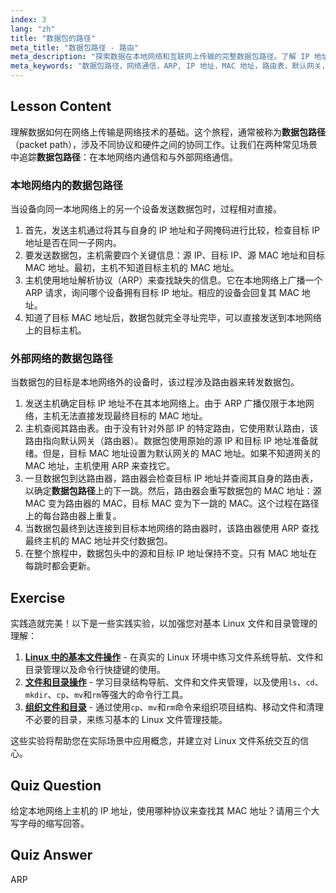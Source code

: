 ```yaml
---
index: 3
lang: "zh"
title: "数据包的路径"
meta_title: "数据包路径 - 路由"
meta_description: "探索数据在本地网络和互联网上传输的完整数据包路径。了解 IP 地址、MAC 地址、ARP 和路由表如何协同工作，以确保在 Linux 中成功进行网络通信。"
meta_keywords: "数据包路径，网络通信，ARP, IP 地址，MAC 地址，路由表，默认网关，Linux 网络，数据包传输"
---
```


## Lesson Content

理解数据如何在网络上传输是网络技术的基础。这个旅程，通常被称为**数据包路径**（packet path），涉及不同协议和硬件之间的协同工作。让我们在两种常见场景中追踪**数据包路径**：在本地网络内通信和与外部网络通信。

### 本地网络内的数据包路径

当设备向同一本地网络上的另一个设备发送数据包时，过程相对直接。

1. 首先，发送主机通过将其与自身的 IP 地址和子网掩码进行比较，检查目标 IP 地址是否在同一子网内。
2. 要发送数据包，主机需要四个关键信息：源 IP、目标 IP、源 MAC 地址和目标 MAC 地址。最初，主机不知道目标主机的 MAC 地址。
3. 主机使用地址解析协议（ARP）来查找缺失的信息。它在本地网络上广播一个 ARP 请求，询问哪个设备拥有目标 IP 地址。相应的设备会回复其 MAC 地址。
4. 知道了目标 MAC 地址后，数据包就完全寻址完毕，可以直接发送到本地网络上的目标主机。

### 外部网络的数据包路径

当数据包的目标是本地网络外的设备时，该过程涉及路由器来转发数据包。

1. 发送主机确定目标 IP 地址不在其本地网络上。由于 ARP 广播仅限于本地网络，主机无法直接发现最终目标的 MAC 地址。
2. 主机查阅其路由表。由于没有针对外部 IP 的特定路由，它使用默认路由，该路由指向默认网关（路由器）。数据包使用原始的源 IP 和目标 IP 地址准备就绪。但是，目标 MAC 地址设置为默认网关的 MAC 地址。如果不知道网关的 MAC 地址，主机使用 ARP 来查找它。
3. 一旦数据包到达路由器，路由器会检查目标 IP 地址并查阅其自身的路由表，以确定**数据包路径**上的下一跳。然后，路由器会重写数据包的 MAC 地址：源 MAC 变为路由器的 MAC，目标 MAC 变为下一跳的 MAC。这个过程在路径上的每台路由器上重复。
4. 当数据包最终到达连接到目标本地网络的路由器时，该路由器使用 ARP 查找最终主机的 MAC 地址并交付数据包。
5. 在整个旅程中，数据包头中的源和目标 IP 地址保持不变。只有 MAC 地址在每跳时都会更新。

## Exercise

实践造就完美！以下是一些实践实验，以加强您对基本 Linux 文件和目录管理的理解：

1.  **[Linux 中的基本文件操作](https://labex.io/zh/labs/linux-basic-file-operations-in-linux-18001)** - 在真实的 Linux 环境中练习文件系统导航、文件和目录管理以及命令行快捷键的使用。
2.  **[文件和目录操作](https://labex.io/zh/labs/linux-file-and-directory-operations-17997)** - 学习目录结构导航、文件和文件夹管理，以及使用`ls`、`cd`、`mkdir`、`cp`、`mv`和`rm`等强大的命令行工具。
3.  **[组织文件和目录](https://labex.io/zh/labs/linux-organizing-files-and-directories-387877)** - 通过使用`cp`、`mv`和`rm`命令来组织项目结构、移动文件和清理不必要的目录，来练习基本的 Linux 文件管理技能。

这些实验将帮助您在实际场景中应用概念，并建立对 Linux 文件系统交互的信心。

## Quiz Question

给定本地网络上主机的 IP 地址，使用哪种协议来查找其 MAC 地址？请用三个大写字母的缩写回答。

## Quiz Answer

ARP
